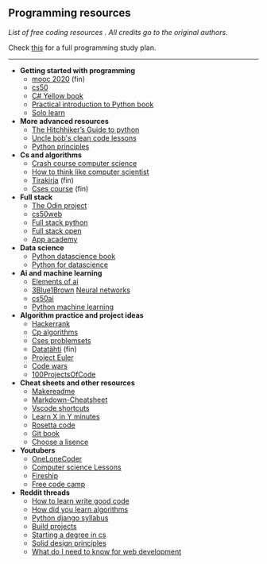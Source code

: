 ## Programming resources

*List of free coding resources .
All credits go to the original authors.*

Check [this](https://github.com/jwasham/coding-interview-university) for a full programming study plan.

---
- **Getting started with programming**
	 - [mooc 2020](https://ohjelmointi-20.mooc.fi/) (fin)
	 - [cs50](https://cs50.harvard.edu/x/2020/) 
	 - [C# Yellow book](http://www.csharpcourse.com/)
	 - [Practical introduction to Python book](https://www.brianheinold.net/python/A_Practical_Introduction_to_Python_Programming_Heinold.pdf)
	 - [Solo learn](https://www.sololearn.com/)
- **More advanced resources**
	 -  [The Hitchhiker’s Guide to python](https://docs.python-guide.org/)
	 - [Uncle bob's clean code lessons](https://www.youtube.com/watch?v=7EmboKQH8lM&ab_channel=UnityCoin)
	 - [Python principles](https://pythonprinciples.com/)
- **Cs and algorithms**
	 - [Crash course computer science](https://www.youtube.com/playlist?list=PL8dPuuaLjXtNlUrzyH5r6jN9ulIgZBpdo)
	 - [How to think like computer scientist](https://runestone.academy/runestone/books/published/thinkcspy/index.html)
	 - [Tirakirja](https://www.cs.helsinki.fi/u/ahslaaks/tirakirja/) (fin)
	 - [Cses course](https://cses.fi/alon20/list/) (fin)
- **Full stack**
	 - [The Odin project](https://theodinproject.com/paths)
	 - [cs50web](https://cs50.harvard.edu/web/2020/)
	 - [Full stack python](https://www.fullstackpython.com/)
	 - [Full stack open](https://fullstackopen.com/)
	 - [App academy](https://open.appacademy.io/)
- **Data science**
	 - [Python datascience book](https://jakevdp.github.io/PythonDataScienceHandbook/00.00-preface.html#Who-Is-This-Book-For?)
	 - [Python for datascience](https://kharpann.com/learn-python-for-data-science-full-course/)
- **Ai and machine learning**
	 - [Elements of ai](https://www.elementsofai.com/)
	 - [3Blue1Brown](https://www.youtube.com/channel/UCYO_jab_esuFRV4b17AJtAw) [Neural networks](https://www.youtube.com/watch?v=aircAruvnKk&list=PLZHQObOWTQDNU6R1_67000Dx_ZCJB-3pi&ab_channel=3Blue1Brown)
	 - [cs50ai](https://cs50.harvard.edu/ai/2020/)
	 - [Python machine learning](https://pythonprogramming.net/)
- **Algorithm practice and project ideas**
	 - [Hackerrank](https://www.hackerrank.com/dashboard)
	 - [Cp algorithms](http://cp-algorithms.com/)
	 - [Cses problemsets](https://cses.fi/problemset/)
	 - [Datatähti](https://cses.fi/dt/list/) (fin)
	 - [Project Euler](https://projecteuler.net/about)
	 - [Code wars](https://www.codewars.com/)
	 - [100ProjectsOfCode](https://github.com/aceking007/100ProjectsOfCode)
- **Cheat sheets and other resources**
	 - [Makereadme](https://www.makeareadme.com/)
	 - [Markdown-Cheatsheet](https://github.com/adam-p/markdown-here/wiki/Markdown-Cheatsheet)
	 - [Vscode shortcuts](https://code.visualstudio.com/shortcuts/keyboard-shortcuts-windows.pdf)
	 - [Learn X in Y minutes](https://learnxinyminutes.com/)
	 - [Rosetta code](http://rosettacode.org/wiki/Rosetta_Code)
	 -  [Git book](https://git-scm.com/book/en/v2)
	 - [Choose a lisence](https://choosealicense.com/)
- **Youtubers**
	 - [OneLoneCoder](https://www.youtube.com/c/javidx9)
	 - [Computer science Lessons](https://www.youtube.com/c/ComputerScienceLessons)
	 - [Fireship](https://www.youtube.com/c/AngularFirebase)
	 - [Free code camp](https://www.youtube.com/channel/UC8butISFwT-Wl7EV0hUK0BQ)
- **Reddit threads**
	 - [How to learn write good code](https://www.reddit.com/r/learnprogramming/comments/iwf81z/how_to_learn_how_to_write_good_code_for_big/)
	 - [How did you learn algorithms](https://www.reddit.com/r/learnprogramming/comments/iimqjw/self_learners_how_did_you_learn_algorithms/)
	 - [Python django syllabus](https://www.reddit.com/r/learnprogramming/comments/i9vuhr/i_wrote_a_syllabus_for_learning_python_and_django/)
	 - [Build projects](https://www.reddit.com/r/learnprogramming/comments/i2c0ud/keep_being_told_to_build_projects_but_dont_know/)
	 - [Starting a degree in cs](https://www.reddit.com/r/computerscience/comments/g6trzn/starting_a_degree_in_cs/)
	 - [Solid design principles](https://www.reddit.com/r/learnprogramming/comments/cr3m01/solid_design_principles_for_everyone/)
	 - [What do I need to know for web development](https://www.reddit.com/r/learnprogramming/comments/dlikxe/what_do_i_need_to_know_for_web_development/)	
